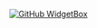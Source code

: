 <!-- <p align="center"> <a href="https://git.io/typing-svg"><img src="https://readme-typing-svg.demolab.com?font=Fira+Code&size=30&pause=1000&center=true&random=false&width=435&lines=Hi+%F0%9F%91%8B%2C+I'm+Anshor+Falahi" alt="Typing SVG" /></a> </p> -->

[![GitHub WidgetBox](https://github-widgetbox.vercel.app/api/profile?username=anshorfalahi&data=followers,repositories,stars,commits&theme=nautilus)](https://github.com/anshorfalahi)
